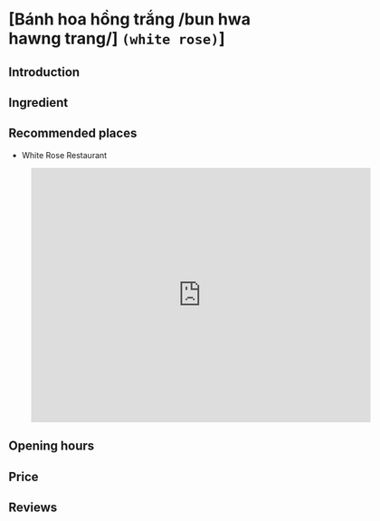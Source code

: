 # [Bánh hoa hồng trắng /bun hwa hawng trang/] `(white rose)`]

## Introduction

## Ingredient

## Recommended places

 - White Rose Restaurant
<figure class="map-container">
  <iframe src="https://www.google.com/maps/embed?pb=!1m18!1m12!1m3!1d3837.4976012733314!2d108.32488099999999!3d15.882981099999999!2m3!1f0!2f0!3f0!3m2!1i1024!2i768!4f13.1!3m3!1m2!1s0x31420e76e62b6491%3A0x8ffa7b3641295e9a!2sWhite%20Rose%20Restaurant!5e0!3m2!1sen!2s!4v1688192798780!5m2!1sen!2s" width="600" height="450" style="border:0;" allowfullscreen="" loading="lazy" referrerpolicy="no-referrer-when-downgrade"></iframe>
</figure>

## Opening hours

## Price

## Reviews
